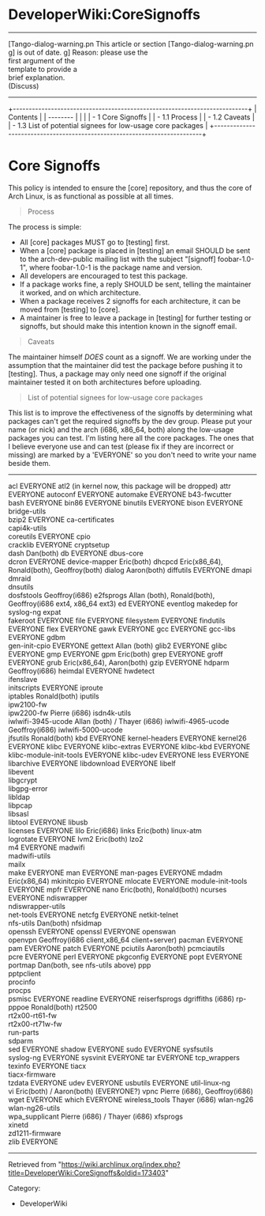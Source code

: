 DeveloperWiki:CoreSignoffs
==========================

  ------------------------ ------------------------ ------------------------
  [Tango-dialog-warning.pn This article or section  [Tango-dialog-warning.pn
  g]                       is out of date.          g]
                           Reason: please use the   
                           first argument of the    
                           template to provide a    
                           brief explanation.       
                           (Discuss)                
  ------------------------ ------------------------ ------------------------

+--------------------------------------------------------------------------+
| Contents                                                                 |
| --------                                                                 |
|                                                                          |
| -   1 Core Signoffs                                                      |
|     -   1.1 Process                                                      |
|     -   1.2 Caveats                                                      |
|     -   1.3 List of potential signees for low-usage core packages        |
+--------------------------------------------------------------------------+

Core Signoffs
=============

This policy is intended to ensure the [core] repository, and thus the
core of Arch Linux, is as functional as possible at all times.

> Process

The process is simple:

-   All [core] packages MUST go to [testing] first.
-   When a [core] package is placed in [testing] an email SHOULD be sent
    to the arch-dev-public mailing list with the subject "[signoff]
    foobar-1.0-1", where foobar-1.0-1 is the package name and version.
-   All developers are encouraged to test this package.
-   If a package works fine, a reply SHOULD be sent, telling the
    maintainer it worked, and on which architecture.
-   When a package receives 2 signoffs for each architecture, it can be
    moved from [testing] to [core].
-   A maintainer is free to leave a package in [testing] for further
    testing or signoffs, but should make this intention known in the
    signoff email.

> Caveats

The maintainer himself *DOES* count as a signoff. We are working under
the assumption that the maintainer did test the package before pushing
it to [testing]. Thus, a package may only need one signoff if the
original maintainer tested it on both architectures before uploading.

> List of potential signees for low-usage core packages

This list is to improve the effectiveness of the signoffs by determining
what packages can't get the required signoffs by the dev group. Please
put your name (or nick) and the arch (i686, x86_64, both) along the
low-usage packages you can test. I'm listing here all the core packages.
The ones that I believe everyone use and can test (please fix if they
are incorrect or missing) are marked by a 'EVERYONE' so you don't need
to write your name beside them.

  ------------------------- --------------------------------------------------------------
  acl                       EVERYONE
  atl2                      (in kernel now, this package will be dropped)
  attr                      EVERYONE
  autoconf                  EVERYONE
  automake                  EVERYONE
  b43-fwcutter              
  bash                      EVERYONE
  bin86                     EVERYONE
  binutils                  EVERYONE
  bison                     EVERYONE
  bridge-utils              
  bzip2                     EVERYONE
  ca-certificates           
  capi4k-utils              
  coreutils                 EVERYONE
  cpio                      
  cracklib                  EVERYONE
  cryptsetup                
  dash                      Dan(both)
  db                        EVERYONE
  dbus-core                 
  dcron                     EVERYONE
  device-mapper             Eric(both)
  dhcpcd                    Eric(x86_64), Ronald(both), Geoffroy(both)
  dialog                    Aaron(both)
  diffutils                 EVERYONE
  dmapi                     
  dmraid                    
  dnsutils                  
  dosfstools                Geoffroy(i686)
  e2fsprogs                 Allan (both), Ronald(both), Geoffroy(i686 ext4, x86_64 ext3)
  ed                        EVERYONE
  eventlog                  makedep for syslog-ng
  expat                     
  fakeroot                  EVERYONE
  file                      EVERYONE
  filesystem                EVERYONE
  findutils                 EVERYONE
  flex                      EVERYONE
  gawk                      EVERYONE
  gcc                       EVERYONE
  gcc-libs                  EVERYONE
  gdbm                      
  gen-init-cpio             EVERYONE
  gettext                   Allan (both)
  glib2                     EVERYONE
  glibc                     EVERYONE
  gmp                       EVERYONE
  gpm                       Eric(both)
  grep                      EVERYONE
  groff                     EVERYONE
  grub                      Eric(x86_64), Aaron(both)
  gzip                      EVERYONE
  hdparm                    Geoffroy(i686)
  heimdal                   EVERYONE
  hwdetect                  
  ifenslave                 
  initscripts               EVERYONE
  iproute                   
  iptables                  Ronald(both)
  iputils                   
  ipw2100-fw                
  ipw2200-fw                Pierre (i686)
  isdn4k-utils              
  iwlwifi-3945-ucode        Allan (both) / Thayer (i686)
  iwlwifi-4965-ucode        Geoffroy(i686)
  iwlwifi-5000-ucode        
  jfsutils                  Ronald(both)
  kbd                       EVERYONE
  kernel-headers            EVERYONE
  kernel26                  EVERYONE
  klibc                     EVERYONE
  klibc-extras              EVERYONE
  klibc-kbd                 EVERYONE
  klibc-module-init-tools   EVERYONE
  klibc-udev                EVERYONE
  less                      EVERYONE
  libarchive                EVERYONE
  libdownload               EVERYONE
  libelf                    
  libevent                  
  libgcrypt                 
  libgpg-error              
  libldap                   
  libpcap                   
  libsasl                   
  libtool                   EVERYONE
  libusb                    
  licenses                  EVERYONE
  lilo                      Eric(i686)
  links                     Eric(both)
  linux-atm                 
  logrotate                 EVERYONE
  lvm2                      Eric(both)
  lzo2                      
  m4                        EVERYONE
  madwifi                   
  madwifi-utils             
  mailx                     
  make                      EVERYONE
  man                       EVERYONE
  man-pages                 EVERYONE
  mdadm                     Eric(x86_64)
  mkinitcpio                EVERYONE
  mlocate                   EVERYONE
  module-init-tools         EVERYONE
  mpfr                      EVERYONE
  nano                      Eric(both), Ronald(both)
  ncurses                   EVERYONE
  ndiswrapper               
  ndiswrapper-utils         
  net-tools                 EVERYONE
  netcfg                    EVERYONE
  netkit-telnet             
  nfs-utils                 Dan(both)
  nfsidmap                  
  openssh                   EVERYONE
  openssl                   EVERYONE
  openswan                  
  openvpn                   Geoffroy(i686 client,x86_64 client+server)
  pacman                    EVERYONE
  pam                       EVERYONE
  patch                     EVERYONE
  pciutils                  Aaron(both)
  pcmciautils               
  pcre                      EVERYONE
  perl                      EVERYONE
  pkgconfig                 EVERYONE
  popt                      EVERYONE
  portmap                   Dan(both, see nfs-utils above)
  ppp                       
  pptpclient                
  procinfo                  
  procps                    
  psmisc                    EVERYONE
  readline                  EVERYONE
  reiserfsprogs             dgriffiths (i686)
  rp-pppoe                  Ronald(both)
  rt2500                    
  rt2x00-rt61-fw            
  rt2x00-rt71w-fw           
  run-parts                 
  sdparm                    
  sed                       EVERYONE
  shadow                    EVERYONE
  sudo                      EVERYONE
  sysfsutils                
  syslog-ng                 EVERYONE
  sysvinit                  EVERYONE
  tar                       EVERYONE
  tcp_wrappers              
  texinfo                   EVERYONE
  tiacx                     
  tiacx-firmware            
  tzdata                    EVERYONE
  udev                      EVERYONE
  usbutils                  EVERYONE
  util-linux-ng             
  vi                        Eric(both) / Aaron(both) (EVERYONE?)
  vpnc                      Pierre (i686), Geoffroy(i686)
  wget                      EVERYONE
  which                     EVERYONE
  wireless_tools            Thayer (i686)
  wlan-ng26                 
  wlan-ng26-utils           
  wpa_supplicant            Pierre (i686) / Thayer (i686)
  xfsprogs                  
  xinetd                    
  zd1211-firmware           
  zlib                      EVERYONE
  ------------------------- --------------------------------------------------------------

Retrieved from
"https://wiki.archlinux.org/index.php?title=DeveloperWiki:CoreSignoffs&oldid=173403"

Category:

-   DeveloperWiki
